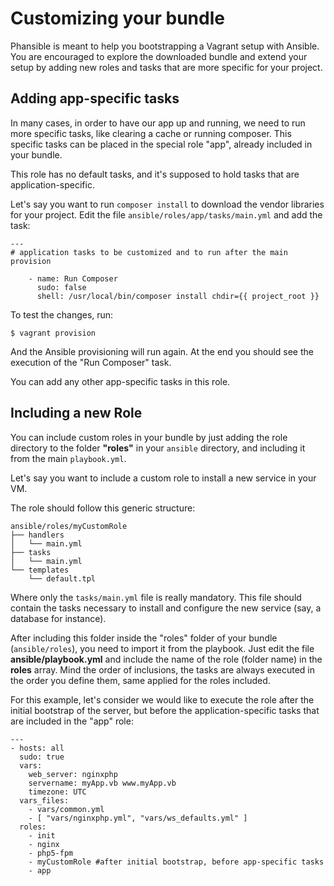 # Customizing your bundle
Phansible is meant to help you bootstrapping a Vagrant setup with Ansible. You are encouraged to explore the downloaded bundle
and extend your setup by adding new roles and tasks that are more specific for your project.

## Adding app-specific tasks

In many cases, in order to have our app up and running, we need to run more specific tasks, like clearing a cache or running composer. This specific tasks
can be placed in the special role "app", already included in your bundle.

This role has no default tasks, and it's supposed to hold tasks that are application-specific.

Let's say you want to run `composer install` to download the vendor libraries for your project. Edit the file
`ansible/roles/app/tasks/main.yml` and add the task:

    ---
    # application tasks to be customized and to run after the main provision

        - name: Run Composer
          sudo: false
          shell: /usr/local/bin/composer install chdir={{ project_root }}

To test the changes, run:

    $ vagrant provision

And the Ansible provisioning will run again. At the end you should see the execution of the "Run Composer" task.

You can add any other app-specific tasks in this role.

## Including a new Role

You can include custom roles in your bundle by just adding the role directory to the folder **"roles"** in your `ansible` directory,
and including it from the main `playbook.yml`.

Let's say you want to include a custom role to install a new service in your VM.

The role should follow this generic structure:

    ansible/roles/myCustomRole
    ├── handlers
    │   └── main.yml
    ├── tasks
    │   └── main.yml
    └── templates
        └── default.tpl

Where only the `tasks/main.yml` file is really mandatory. This file should contain the tasks necessary to install and configure the new service (say, a database for instance).

After including this folder inside the "roles" folder of your bundle (`ansible/roles`), you need to import it from the playbook. Just edit the file
**ansible/playbook.yml** and include the name of the role (folder name) in the **roles** array. Mind the order of inclusions, the tasks
are always executed in the order you define them, same applied for the roles included.

For this example, let's consider we would like to execute the role after the initial bootstrap of the server, but before the application-specific tasks
that are included in the "app" role:

    ---
    - hosts: all
      sudo: true
      vars:
        web_server: nginxphp
        servername: myApp.vb www.myApp.vb
        timezone: UTC
      vars_files:
        - vars/common.yml
        - [ "vars/nginxphp.yml", "vars/ws_defaults.yml" ]
      roles:
        - init
        - nginx
        - php5-fpm
        - myCustomRole #after initial bootstrap, before app-specific tasks
        - app
